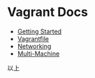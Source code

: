 # Vagrant Docs

* [Getting Started](getting_started)
* [Vagrantfile](vagrantfile)
* [Networking](networking)
* [Multi-Machine](multi-machine)

以上